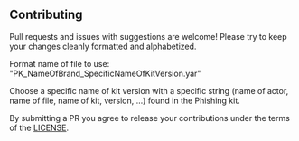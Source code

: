 ## Contributing

Pull requests and issues with suggestions are welcome! Please try to keep your changes cleanly formatted and alphabetized.

Format name of file to use: "PK_NameOfBrand_SpecificNameOfKitVersion.yar"

Choose a specific name of kit version with a specific string (name of actor, name of file, name of kit, version, ...) found in the Phishing kit. 

By submitting a PR you agree to release your contributions under the terms of the [LICENSE](LICENSE).
